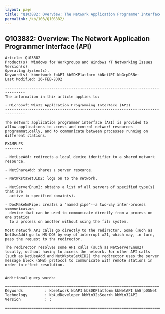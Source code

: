 ```yaml
---
layout: page
title: "Q103882: Overview: The Network Application Programmer Interface (API)"
permalink: /kb/103/Q103882/
---
```


## Q103882: Overview: The Network Application Programmer Interface (API)

	Article: Q103882
	Product(s): Windows for Workgroups and Windows NT Networking Issues
	Version(s): 
	Operating System(s): 
	Keyword(s): kbnetwork kbAPI kbSDKPlatform kbNetAPI kbGrpDSNet
	Last Modified: 26-FEB-2002
	
	-------------------------------------------------------------------------------
	The information in this article applies to:
	
	- Microsoft Win32 Application Programming Interface (API) 
	-------------------------------------------------------------------------------
	
	The network application programmer interface (API) is provided to
	allow applications to access and control network resources
	programmatically, and to communicate between processes running on
	different stations.
	
	EXAMPLES
	--------
	
	- NetUseAdd: redirects a local device identifier to a shared network resource.
	
	- NetShareAdd: shares a server resource.
	
	- NetWkstaSetUID2: logs on to the network.
	
	- NetServerEnum2: obtains a list of all servers of specified type(s) that are
	  active in specified domain(s).
	
	- DosMakeNmPipe: creates a "named pipe"--a two-way inter-process communication
	  device that can be used to communicate directly from a process on one station
	  to a process on another without using the file system.
	
	Most network API calls go directly to the redirector. Some (such as
	NetUseAdd) go to MS-DOS by way of interrupt x21, which may, in turn,
	pass the request to the redirector.
	
	The redirector resolves some API calls (such as NetServerEnum2)
	locally, without having to access the network. For other API calls
	(such as NetUseAdd and NetWkstaSetUID2) the redirector uses the server
	message block (SMB) protocol to communicate with remote stations in
	order to effect resolution.
	
	
	Additional query words:
	
	======================================================================
	Keywords          : kbnetwork kbAPI kbSDKPlatform kbNetAPI kbGrpDSNet 
	Technology        : kbAudDeveloper kbWin32sSearch kbWin32API
	Version           : :
	
	=============================================================================
	
